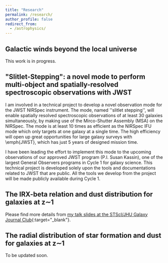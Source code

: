 ```yaml
---
title: "Research"
permalink: /research/
author_profile: false
redirect_from:
  - /astrophysics/
---
```


## Galactic winds beyond the local universe

This work is in progress.

## "Slitlet-Stepping": a novel mode to perform multi-object and spatially-resolved spectroscopic observations with JWST

I am involved in a technical project to develop a novel observation mode for the JWST NIRSpec instrument. The mode, named ''slitlet stepping'', will enable spatially resolved spectroscopic observations of at least 30 galaxies simultaneously, by making use of the Mirco-Shutter Assembly (MSA) on the NIRSpec. The mode is at least 10 times as efficient as the NIRSpec IFU mode which only targets at one galaxy at a single time. The high efficiency will open up great opportunities for large galaxy surveys with \emph{JWST}, which has just 5 years of designed mission time. 

I have been leading the effort to implement this mode to the upcoming observations of our approved JWST program (P.I. Susan Kassin), one of the largest General Observers programs in Cycle 1 for galaxy science. This technical project is developed solely upon the tools and documentations related to JWST that are public. All the tools we develop from the project will be made publicly available during Cycle 1. 

## The IRX-beta relation and dust distribution for galaxies at z&sim;1
  
Please find more details from [my talk slides at the STScI/JHU Galaxy Journal Club](http://WeichenStars.github.io/files/GJC_WWang.pdf){:target="_blank"}.

## The radial distribution of star formation and dust for galaxies at z&sim;1
<!---
Quite different from their local buddies, z&sim;1 galaxies are known to be considerably obscured by dust. In typical cases,more than 80% of the UV photons from star forming regions are blocked (see Wuyts et al. 2011, ApJ, 742, 96). Therefore in order to figure out where stars are born inside these galaxies, which is one of the most important questions of galaxy formation nowadays, dust extinction effect must be appropriately evaluated.

To hack this, I use spatial-resolved deep photometry as obtained by the [HST CANDELS](https://candels.ucolick.org/){:target="_blank"} to dissect the colors of z&sim;1 star-forming galaxies (we really count on HST, because most of them are no larger than 1 arc second!). We adapt rest-frame UVJ color diagrams and map color gradients (the colors of galaxies as a function of radius) onto them. Special calibration is designed to infer star formation gradients and dust attenuation gradients based on HST broadband photometry. We also look forward to doing this beyond z&sim;1, now hindered by the lack of high resolution mid-IR imaging necessary to derive rest-frame near-IR bands. But that's where [JWST](https://jwst.stsci.edu/){:target="_blank"} is coming to help hopefully soon. 
-->
To be updated soon.

<!---
  <ul>{% for post in site.publications %}
    {% include archive-single-cv.html %}
  {% endfor %}</ul>
-->
